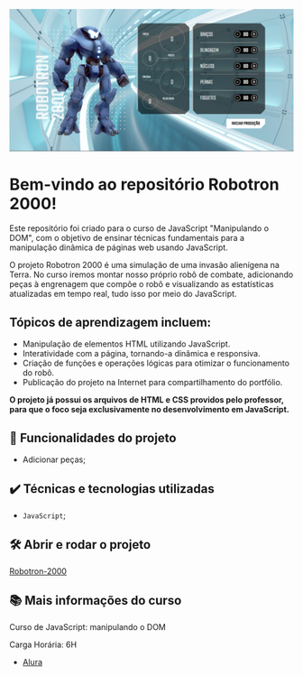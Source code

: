 ![Robotron-2000](./img/robotron-2000.png)

# Bem-vindo ao repositório Robotron 2000!

Este repositório foi criado para o curso de JavaScript "Manipulando o DOM", com o objetivo de ensinar técnicas fundamentais para a manipulação dinâmica de páginas web usando JavaScript.

O projeto Robotron 2000 é uma simulação de uma invasão alienígena na Terra. No curso iremos montar nosso próprio robô de combate, adicionando peças à engrenagem que compõe o robô e visualizando as estatísticas atualizadas em tempo real, tudo isso por meio do JavaScript.

## Tópicos de aprendizagem incluem:

- Manipulação de elementos HTML utilizando JavaScript.
- Interatividade com a página, tornando-a dinâmica e responsiva.
- Criação de funções e operações lógicas para otimizar o funcionamento do robô.
- Publicação do projeto na Internet para compartilhamento do portfólio.

**O projeto já possui os arquivos de HTML e CSS providos pelo professor, para que o foco seja exclusivamente no desenvolvimento em JavaScript.**


## 🔨 Funcionalidades do projeto

- Adicionar peças;

## ✔️ Técnicas e tecnologias utilizadas

- `JavaScript`;

## 🛠️ Abrir e rodar o projeto

[Robotron-2000](https://robotron-2000-zeta-eight.vercel.app/)

## 📚 Mais informações do curso

Curso de JavaScript: manipulando o DOM

Carga Horária: 6H

- [Alura](https://cursos.alura.com.br/course/javascript-manipulando-dom)